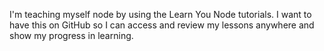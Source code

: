 I'm teaching myself node by using the Learn You Node tutorials. I want to have this on GitHub so I can access and review my lessons anywhere and show my progress in learning.